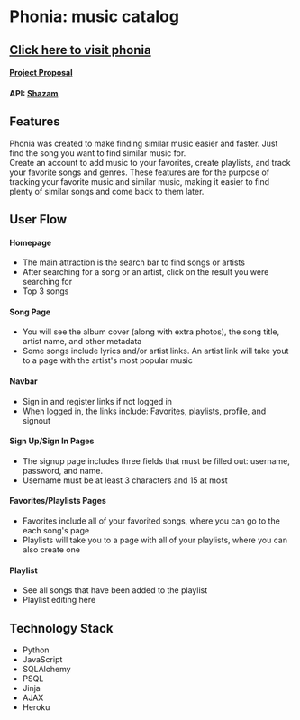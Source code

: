 # Phonia: music catalog
## [Click here to visit phonia][1]
#### [Project Proposal][2] 
#### API: [Shazam][3]

## Features
 Phonia was created to make finding similar music easier and faster. Just find the song you want to find similar music for.  
 Create an account to add music to your favorites, create playlists, and track your favorite songs and genres. These features are for the purpose of tracking your favorite music and similar music, making it easier to find plenty of similar songs and come back to them later.  

## User Flow
#### Homepage 
 - The main attraction is the search bar to find songs or artists
 - After searching for a song or an artist, click on the result you were searching for
 - Top 3 songs
#### Song Page
 - You will see the album cover (along with extra photos), the song title, artist name, and other metadata
 - Some songs include lyrics and/or artist links. An artist link will take yout to a page with the artist's most popular music
#### Navbar
 - Sign in and register links if not logged in
 - When logged in, the links include: Favorites, playlists, profile, and signout
#### Sign Up/Sign In Pages
 - The signup page includes three fields that must be filled out: username, password, and name.
 - Username must be at least 3 characters and 15 at most
#### Favorites/Playlists Pages
 - Favorites include all of your favorited songs, where you can go to the each song's page
 - Playlists will take you to a page with all of your playlists, where you can also create one
#### Playlist
 - See all songs that have been added to the playlist
 - Playlist editing here
 ## Technology Stack
 - Python
 - JavaScript
 - SQLAlchemy
 - PSQL
 - Jinja
 - AJAX
 - Heroku
 
 [1]:http://phonia-music-catalog.herokuapp.com/
 [2]:https://docs.google.com/document/d/1kkm7ZZ44HlivQF0Tgr9BXKhP3XvFaiuw3gmqggLEnWA/edit?usp=sharing[2]
 [3]:https://rapidapi.com/apidojo/api/shazam?
